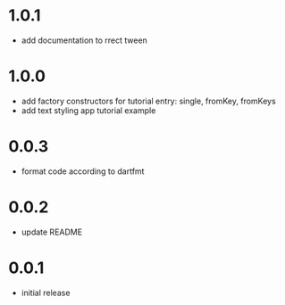 # 1.0.1

* add documentation to rrect tween

# 1.0.0

* add factory constructors for tutorial entry: single, fromKey, fromKeys
* add text styling app tutorial example

# 0.0.3

* format code according to dartfmt

# 0.0.2

* update README

# 0.0.1

* initial release

